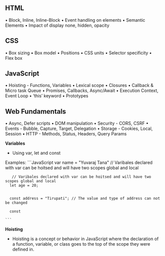 ## HTML
  • Block, Inline, Inline-Block
  • Event handling on elements
  • Semantic Elements
  • Impact of display none, hidden, opacity
  

## CSS

  • Box sizing
  • Box model
  • Positions
  • CSS units
  • Selector specificity
  • Flex box

## JavaScript

  • Hoisting - Functions, Variables
  • Lexical scope
  • Closures
  • Callback & Micro task Queue
  • Promises, Callbacks, Async/Await
  • Execution Context, Event Loop
  • ‘this’ keyword
  • Prototypes

## Web Fundamentals

  • Async, Defer scripts
  • DOM manipulation
  • Security - CORS, CSRF
  • Events - Bubble, Capture, Target, Delegation
  • Storage - Cookies, Local, Session
  • HTTP - Methods, Status, Headers, Query Params



  **Variables**
  - Using var, let and const

  Examples:
    ```JavaScript
      var name = "Yuvaraj Tana" 
      // Varibales declared with var can be hoitsed and will have two scopes global and local 


       // Varibales declared with var can be hoitsed and will have two scopes global and local 
      let age = 20;
      

      const address = "Tirupati"; // The value and type of address can not be changed

      const 

    ```
  **Hoisting**
  - Hoisting is a concept or behavior in JavaScript where the declaration of a function, variable, or class goes to the top of the scope they were defined in.

